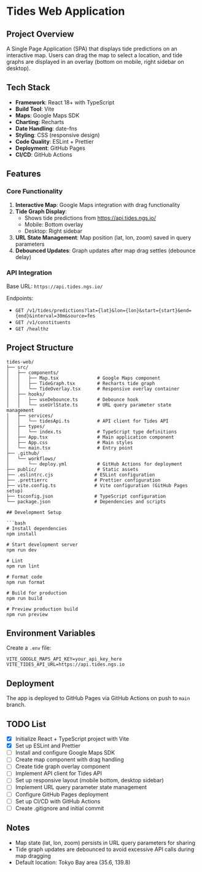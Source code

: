 # Tides Web Application

## Project Overview

A Single Page Application (SPA) that displays tide predictions on an interactive map. Users can drag the map to select a location, and tide graphs are displayed in an overlay (bottom on mobile, right sidebar on desktop).

## Tech Stack

- **Framework**: React 18+ with TypeScript
- **Build Tool**: Vite
- **Maps**: Google Maps SDK
- **Charting**: Recharts
- **Date Handling**: date-fns
- **Styling**: CSS (responsive design)
- **Code Quality**: ESLint + Prettier
- **Deployment**: GitHub Pages
- **CI/CD**: GitHub Actions

## Features

### Core Functionality
1. **Interactive Map**: Google Maps integration with drag functionality
2. **Tide Graph Display**:
   - Shows tide predictions from https://api.tides.ngs.io/
   - Mobile: Bottom overlay
   - Desktop: Right sidebar
3. **URL State Management**: Map position (lat, lon, zoom) saved in query parameters
4. **Debounced Updates**: Graph updates after map drag settles (debounce delay)

### API Integration

Base URL: `https://api.tides.ngs.io/`

Endpoints:
- `GET /v1/tides/predictions?lat={lat}&lon={lon}&start={start}&end={end}&interval=30m&source=fes`
- `GET /v1/constituents`
- `GET /healthz`

## Project Structure

```
tides-web/
├── src/
│   ├── components/
│   │   ├── Map.tsx              # Google Maps component
│   │   ├── TideGraph.tsx        # Recharts tide graph
│   │   └── TideOverlay.tsx      # Responsive overlay container
│   ├── hooks/
│   │   ├── useDebounce.ts       # Debounce hook
│   │   └── useUrlState.ts       # URL query parameter state management
│   ├── services/
│   │   └── tidesApi.ts          # API client for Tides API
│   ├── types/
│   │   └── index.ts             # TypeScript type definitions
│   ├── App.tsx                  # Main application component
│   ├── App.css                  # Main styles
│   └── main.tsx                 # Entry point
├── .github/
│   └── workflows/
│       └── deploy.yml           # GitHub Actions for deployment
├── public/                      # Static assets
├── .eslintrc.cjs               # ESLint configuration
├── .prettierrc                 # Prettier configuration
├── vite.config.ts              # Vite configuration (GitHub Pages setup)
├── tsconfig.json               # TypeScript configuration
└── package.json                # Dependencies and scripts

## Development Setup

```bash
# Install dependencies
npm install

# Start development server
npm run dev

# Lint
npm run lint

# Format code
npm run format

# Build for production
npm run build

# Preview production build
npm run preview
```

## Environment Variables

Create a `.env` file:

```
VITE_GOOGLE_MAPS_API_KEY=your_api_key_here
VITE_TIDES_API_URL=https://api.tides.ngs.io
```

## Deployment

The app is deployed to GitHub Pages via GitHub Actions on push to `main` branch.

## TODO List

- [x] Initialize React + TypeScript project with Vite
- [x] Set up ESLint and Prettier
- [ ] Install and configure Google Maps SDK
- [ ] Create map component with drag handling
- [ ] Create tide graph overlay component
- [ ] Implement API client for Tides API
- [ ] Set up responsive layout (mobile bottom, desktop sidebar)
- [ ] Implement URL query parameter state management
- [ ] Configure GitHub Pages deployment
- [ ] Set up CI/CD with GitHub Actions
- [ ] Create .gitignore and initial commit

## Notes

- Map state (lat, lon, zoom) persists in URL query parameters for sharing
- Tide graph updates are debounced to avoid excessive API calls during map dragging
- Default location: Tokyo Bay area (35.6, 139.8)

